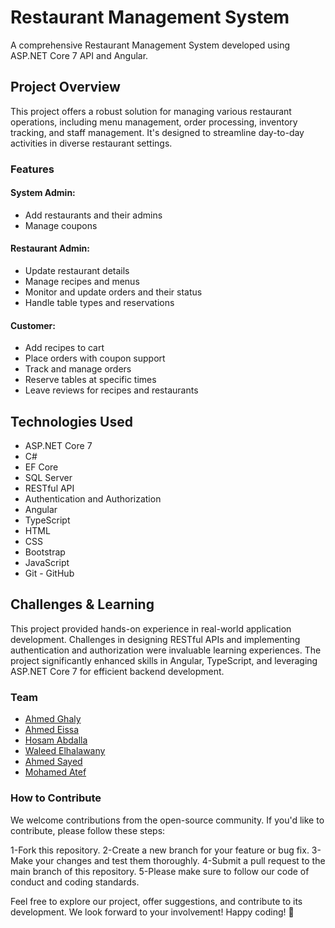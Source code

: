 # Restaurant Management System

A comprehensive Restaurant Management System developed using ASP.NET Core 7 API and Angular.

## Project Overview

This project offers a robust solution for managing various restaurant operations, including menu management, order processing, inventory tracking, and staff management. It's designed to streamline day-to-day activities in diverse restaurant settings.

### Features

#### System Admin:
- Add restaurants and their admins
- Manage coupons

#### Restaurant Admin:
- Update restaurant details
- Manage recipes and menus
- Monitor and update orders and their status
- Handle table types and reservations

#### Customer:
- Add recipes to cart
- Place orders with coupon support
- Track and manage orders
- Reserve tables at specific times
- Leave reviews for recipes and restaurants

## Technologies Used

- ASP.NET Core 7
- C#
- EF Core
- SQL Server
- RESTful API
- Authentication and Authorization
- Angular
- TypeScript
- HTML
- CSS
- Bootstrap
- JavaScript
- Git - GitHub

## Challenges & Learning

This project provided hands-on experience in real-world application development. Challenges in designing RESTful APIs and implementing authentication and authorization were invaluable learning experiences. The project significantly enhanced skills in Angular, TypeScript, and leveraging ASP.NET Core 7 for efficient backend development.




### Team
- [Ahmed Ghaly](https://github.com/AhmedGhaly)
- [Ahmed Eissa](https://github.com/ahmedeisa22)
- [Hosam Abdalla](https://github.com/HosamAbdullah)
- [Waleed Elhalawany](https://github.com/Willoq)
- [Ahmed Sayed](https://github.com/Ahmedsayedom)
- [Mohamed Atef](https://github.com/Mohamed27Atef)


### How to Contribute
We welcome contributions from the open-source community. If you'd like to contribute, please follow these steps:

1-Fork this repository.
2-Create a new branch for your feature or bug fix.
3-Make your changes and test them thoroughly.
4-Submit a pull request to the main branch of this repository.
5-Please make sure to follow our code of conduct and coding standards.

Feel free to explore our project, offer suggestions, and contribute to its development. We look forward to your involvement! Happy coding! 🚀


